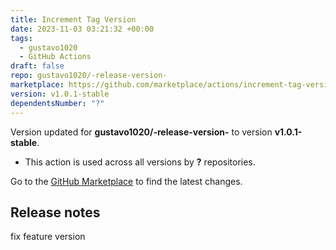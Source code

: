 ```yaml
---
title: Increment Tag Version
date: 2023-11-03 03:21:32 +00:00
tags:
  - gustavo1020
  - GitHub Actions
draft: false
repo: gustavo1020/-release-version-
marketplace: https://github.com/marketplace/actions/increment-tag-version
version: v1.0.1-stable
dependentsNumber: "?"
---
```



Version updated for **gustavo1020/-release-version-** to version **v1.0.1-stable**.
- This action is used across all versions by **?** repositories.

Go to the [GitHub Marketplace](https://github.com/marketplace/actions/increment-tag-version) to find the latest changes.

## Release notes

fix feature version
